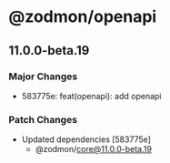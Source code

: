 # @zodmon/openapi

## 11.0.0-beta.19

### Major Changes

- 583775e: feat(openapi): add openapi

### Patch Changes

- Updated dependencies [583775e]
  - @zodmon/core@11.0.0-beta.19

